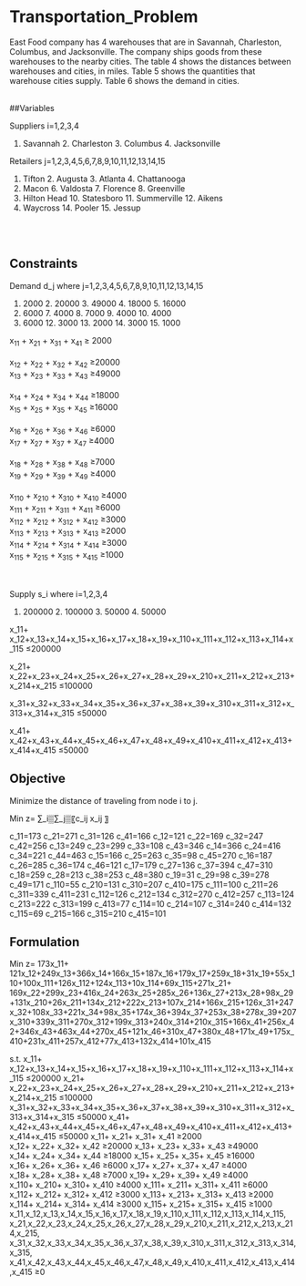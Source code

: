 # Transportation_Problem

East Food company has 4 warehouses that are in Savannah, Charleston, Columbus, and Jacksonville.  The company ships goods from these warehouses to the nearby cities.  The table 4 shows the distances between warehouses and cities, in miles.  Table 5 shows the quantities that warehouse cities supply.  Table 6 shows the demand in cities. <br /> <br />

##Variables

Suppliers	i=1,2,3,4
1. Savannah		2. Charleston		3. Columbus		4. Jacksonville

Retailers	j=1,2,3,4,5,6,7,8,9,10,11,12,13,14,15
1. Tifton		2. Augusta		3. Atlanta		4. Chattanooga
5. Macon		6. Valdosta		7. Florence		8. Greenville
9. Hilton Head	10. Statesboro	11. Summerville	12. Aikens
13. Waycross	14. Pooler		15. Jessup

<br /> <br />
## Constraints

Demand	d_j where j=1,2,3,4,5,6,7,8,9,10,11,12,13,14,15
1. 2000	2. 20000	3. 49000	4. 18000	5. 16000
6. 6000	7. 4000	8. 7000	9. 4000	10. 4000
11. 6000	12. 3000	13. 2000	14. 3000	15. 1000

x<sub>11</sub> + x<sub>21</sub> + x<sub>31</sub> + x<sub>41</sub>  ≥ 2000 <br />	
x<sub>12</sub> + x<sub>22</sub> + x<sub>32</sub> + x<sub>42</sub>  ≥20000 <br />
x<sub>13</sub> + x<sub>23</sub> + x<sub>33</sub> + x<sub>43</sub>  ≥49000 <br />		
x<sub>14</sub> + x<sub>24</sub> + x<sub>34</sub> + x<sub>44</sub>  ≥18000 <br />
x<sub>15</sub> + x<sub>25</sub> + x<sub>35</sub> + x<sub>45</sub>  ≥16000 <br />		
x<sub>16</sub> + x<sub>26</sub> + x<sub>36</sub> + x<sub>46</sub>  ≥6000 <br />
x<sub>17</sub> + x<sub>27</sub> + x<sub>37</sub> + x<sub>47</sub>  ≥4000 <br />		
x<sub>18</sub> + x<sub>28</sub> + x<sub>38</sub> + x<sub>48</sub>  ≥7000 <br />
x<sub>19</sub> + x<sub>29</sub> + x<sub>39</sub> + x<sub>49</sub>  ≥4000 <br />		
x<sub>110</sub> + x<sub>210</sub> + x<sub>310</sub> + x<sub>410</sub>  ≥4000 <br />
x<sub>111</sub> + x<sub>211</sub> + x<sub>311</sub> + x<sub>411</sub>  ≥6000 <br />
x<sub>112</sub> + x<sub>212</sub> + x<sub>312</sub> + x<sub>412</sub>  ≥3000 <br />
x<sub>113</sub> + x<sub>213</sub> + x<sub>313</sub> + x<sub>413</sub>  ≥2000 <br />	
x<sub>114</sub> + x<sub>214</sub> + x<sub>314</sub> + x<sub>414</sub>  ≥3000 <br />
x<sub>115</sub> + x<sub>215</sub> + x<sub>315</sub> + x<sub>415</sub>  ≥1000 <br />
<br /> <br />

Supply	s_i where i=1,2,3,4
1. 200000	2. 100000	3. 50000	4. 50000

x_11+ x_12+x_13+x_14+x_15+x_16+x_17+x_18+x_19+x_110+x_111+x_112+x_113+x_114+x_115  ≤200000 

x_21+ x_22+x_23+x_24+x_25+x_26+x_27+x_28+x_29+x_210+x_211+x_212+x_213+x_214+x_215  ≤100000 

x_31+x_32+x_33+x_34+x_35+x_36+x_37+x_38+x_39+x_310+x_311+x_312+x_313+x_314+x_315  ≤50000 

x_41+ x_42+x_43+x_44+x_45+x_46+x_47+x_48+x_49+x_410+x_411+x_412+x_413+x_414+x_415  ≤50000 


## Objective

Minimize the distance of traveling from node i to j.

Min z= ∑_i▒∑_j▒〖c_ij x_ij 〗 

c_11=173 	c_21=271	c_31=126	c_41=166
c_12=121 	c_22=169	c_32=247	c_42=256
c_13=249 	c_23=299	c_33=108	c_43=346
c_14=366 	c_24=416	c_34=221	c_44=463
c_15=166 	c_25=263	c_35=98	c_45=270
c_16=187 	c_26=285	c_36=174	c_46=121
c_17=179 	c_27=136	c_37=394	c_47=310
c_18=259 	c_28=213	c_38=253	c_48=380
c_19=31 	c_29=98	c_39=278	c_49=171
c_110=55 	c_210=131	c_310=207	c_410=175
c_111=100 	c_211=26	c_311=339	c_411=231
c_112=126 	c_212=134	c_312=270	c_412=257
c_113=124 	c_213=222	c_313=199	c_413=77
c_114=10 	c_214=107	c_314=240	c_414=132
c_115=69 	c_215=166	c_315=210	c_415=101

## Formulation

Min z= 173x_11+ 121x_12+249x_13+366x_14+166x_15+187x_16+179x_17+259x_18+31x_19+55x_110+100x_111+126x_112+124x_113+10x_114+69x_115+271x_21+ 169x_22+299x_23+416x_24+263x_25+285x_26+136x_27+213x_28+98x_29+131x_210+26x_211+134x_212+222x_213+107x_214+166x_215+126x_31+247x_32+108x_33+221x_34+98x_35+174x_36+394x_37+253x_38+278x_39+207x_310+339x_311+270x_312+199x_313+240x_314+210x_315+166x_41+256x_42+346x_43+463x_44+270x_45+121x_46+310x_47+380x_48+171x_49+175x_410+231x_411+257x_412+77x_413+132x_414+101x_415

s.t.
x_11+ x_12+x_13+x_14+x_15+x_16+x_17+x_18+x_19+x_110+x_111+x_112+x_113+x_114+x_115  ≤200000 
x_21+ x_22+x_23+x_24+x_25+x_26+x_27+x_28+x_29+x_210+x_211+x_212+x_213+x_214+x_215  ≤100000 
x_31+x_32+x_33+x_34+x_35+x_36+x_37+x_38+x_39+x_310+x_311+x_312+x_313+x_314+x_315  ≤50000 
x_41+ x_42+x_43+x_44+x_45+x_46+x_47+x_48+x_49+x_410+x_411+x_412+x_413+x_414+x_415  ≤50000 
x_11+ x_21+ x_31+ x_41  ≥2000 		
x_12+ x_22+ x_32+ x_42  ≥20000 
x_13+ x_23+ x_33+ x_43  ≥49000 		
x_14+ x_24+ x_34+ x_44  ≥18000 
x_15+ x_25+ x_35+ x_45  ≥16000 		
x_16+ x_26+ x_36+ x_46  ≥6000 
x_17+ x_27+ x_37+ x_47  ≥4000 		
x_18+ x_28+ x_38+ x_48  ≥7000 
x_19+ x_29+ x_39+ x_49  ≥4000 		
x_110+ x_210+ x_310+ x_410  ≥4000 
x_111+ x_211+ x_311+ x_411  ≥6000	
x_112+ x_212+ x_312+ x_412  ≥3000 
x_113+ x_213+ x_313+ x_413  ≥2000	
x_114+ x_214+ x_314+ x_414  ≥3000 
x_115+ x_215+ x_315+ x_415  ≥1000 
x_11,x_12,x_13,x_14,x_15,x_16,x_17,x_18,x_19,x_110,x_111,x_112,x_113,x_114,x_115, 
x_21,x_22,x_23,x_24,x_25,x_26,x_27,x_28,x_29,x_210,x_211,x_212,x_213,x_214,x_215, 
x_31,x_32,x_33,x_34,x_35,x_36,x_37,x_38,x_39,x_310,x_311,x_312,x_313,x_314,x_315, 
x_41,x_42,x_43,x_44,x_45,x_46,x_47,x_48,x_49,x_410,x_411,x_412,x_413,x_414,x_415   ≥0  

